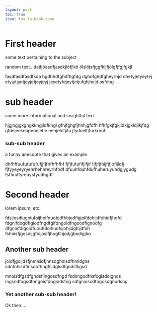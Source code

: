 ```yaml
---
layout: post
toc: true
icon: fas fa-book-open
---
```


# First header
some text pertaining to the subject

random text...dajfjöasdfjasdkjlöfjlkö
ölslöjsfjggfkljfjölgfjfgjfgkjl

fasdfasdfasdfsda
hgdhhdfghdfhgfdg
dghdfghdfgheyrhjd
dhetyjetyeytej
etyjytjyetjeyjetjeyjeyj
jeyetytejeytjetjufghjhejd
asfdhg

# sub header
some more informational and insightful text

hjgjhgjgkghgkkngjldfkhgl
gfhjfghgfjhhhjgfdfh
hfkfgkjfgkjldkjgkldjlkjfdg
gfdejeekeopeoejehe
eehjehifjifo
jfydoelfjfurkrnuf

### sub-sub header
a funny anecdote that gives an example

dhfhffuufufufufufjjfjfhfhfhfhf
fjfjfufufifjifjif
fjfjfjfoijfjfjofijiofj
fjfyyeyeyryehrhehhreyrhfhdf
dfuuhfduhfdufhuheruyuhdgjygudg
fsfhudfyreuysfyudhgdf

# Second header
lorem ipsum, etc.

fdsjiosdiugoiufoijhoifduobjdfhbjodfigjoifdohijdfohidfjhofd
fdgnlfdogdflgiodfngdfgifdngoidfngoodfignodfg
dfgnoifdigoidfuouhdoihuofsjohijdghijdfoh
fshoisfjgosdijgfoijosifjhogtlhjodjgbodigjbo

## Another sub header

joidfjgoijdsfjnmlsidfjhnsdghnlsdfhmldghs
sdnfohisdfinsdofhngfsidglsdfgndsfligsd

mnoisdfgsdfgndsflingosdfngd
fsdongodfnsfogisdoignds
mgsndfogsdfongoisfdogindsfog
sdfgniosodfngosdgnodsng

### Yet another sub-sub header!

Ok then....
